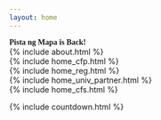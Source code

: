 ```yaml
---
layout: home
---
```

<section class="py-2 container-fluid" id="header">
<div class="display-2 pb-2 pt-1 text-center" style="font-family: Bantayog"><strong class="color-primary-4">Pista ng Mapa is Back!</strong></div>
<div class="container display-4 text-center pb-2" id="demo"></div>
</section>

<section class="py-4 container-fluid" id="about">
    {% include about.html %}
</section>

<section class="py-4 container-fluid bg-color-accent-2" id="cfp">
    {% include home_cfp.html %}
</section>

<section class="py-4 container-fluid bg-color-accent-2" id="registration">
    {% include home_reg.html %}
</section>


<!-- <section class="py-4 container-fluid bg-color-accent-2" id="volunteers">
    {% include home_cfv.html %}
</section>
 -->

<section class="py-4 container-fluid" id="univ-partner">
    {% include home_univ_partner.html %}
</section>

<section class="py-4 container-fluid" id="sponsors">
    {% include home_cfs.html %}
</section>


{% include countdown.html %}